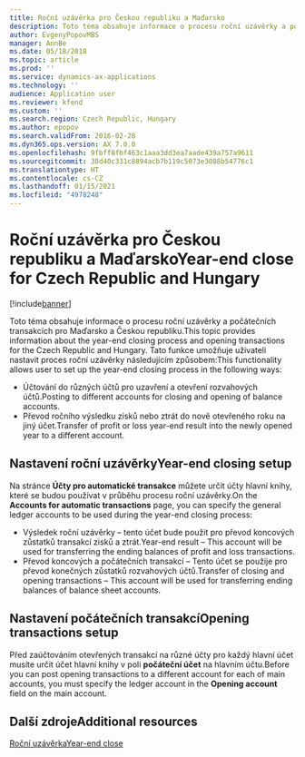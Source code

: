 ```yaml
---
title: Roční uzávěrka pro Českou republiku a Maďarsko
description: Toto téma obsahuje informace o procesu roční uzávěrky a počátečních transakcích pro Maďarsko a Českou republiku.
author: EvgenyPopovMBS
manager: AnnBe
ms.date: 05/18/2018
ms.topic: article
ms.prod: ''
ms.service: dynamics-ax-applications
ms.technology: ''
audience: Application user
ms.reviewer: kfend
ms.custom: ''
ms.search.region: Czech Republic, Hungary
ms.author: epopov
ms.search.validFrom: 2016-02-28
ms.dyn365.ops.version: AX 7.0.0
ms.openlocfilehash: 9fbff8fbf463c1aaa3dd3ea7aade439a757a9611
ms.sourcegitcommit: 38d40c331c8894acb7b119c5073e3088b54776c1
ms.translationtype: HT
ms.contentlocale: cs-CZ
ms.lasthandoff: 01/15/2021
ms.locfileid: "4978248"
---
```

# <a name="year-end-close-for-czech-republic-and-hungary"></a><span data-ttu-id="e1070-103">Roční uzávěrka pro Českou republiku a Maďarsko</span><span class="sxs-lookup"><span data-stu-id="e1070-103">Year-end close for Czech Republic and Hungary</span></span>
[!include[banner](../includes/banner.md)]

<span data-ttu-id="e1070-104">Toto téma obsahuje informace o procesu roční uzávěrky a počátečních transakcích pro Maďarsko a Českou republiku.</span><span class="sxs-lookup"><span data-stu-id="e1070-104">This topic provides information about the year-end closing process and opening transactions for the Czech Republic and Hungary.</span></span> <span data-ttu-id="e1070-105">Tato funkce umožňuje uživateli nastavit proces roční uzávěrky následujícím způsobem:</span><span class="sxs-lookup"><span data-stu-id="e1070-105">This functionality allows user to set up the year-end closing process in the following ways:</span></span>

-    <span data-ttu-id="e1070-106">Účtování do různých účtů pro uzavření a otevření rozvahových účtů.</span><span class="sxs-lookup"><span data-stu-id="e1070-106">Posting to different accounts for closing and opening of balance accounts.</span></span>
-    <span data-ttu-id="e1070-107">Převod ročního výsledku zisků nebo ztrát do nově otevřeného roku na jiný účet.</span><span class="sxs-lookup"><span data-stu-id="e1070-107">Transfer of profit or loss year-end result into the newly opened year to a different account.</span></span>

## <a name="year-end-closing-setup"></a><span data-ttu-id="e1070-108">Nastavení roční uzávěrky</span><span class="sxs-lookup"><span data-stu-id="e1070-108">Year-end closing setup</span></span>
<span data-ttu-id="e1070-109">Na stránce **Účty pro automatické transakce** můžete určit účty hlavní knihy, které se budou používat v průběhu procesu roční uzávěrky.</span><span class="sxs-lookup"><span data-stu-id="e1070-109">On the **Accounts for automatic transactions** page, you can specify the general ledger accounts to be used during the year-end closing process:</span></span>

-   <span data-ttu-id="e1070-110">Výsledek roční uzávěrky – tento účet bude použit pro převod koncových zůstatků transakcí zisků a ztrát.</span><span class="sxs-lookup"><span data-stu-id="e1070-110">Year-end result – This account will be used for transferring the ending balances of profit and loss transactions.</span></span>
-   <span data-ttu-id="e1070-111">Převod koncových a počátečních transakcí – Tento účet se použije pro převod konečných zůstatků rozvahových účtů.</span><span class="sxs-lookup"><span data-stu-id="e1070-111">Transfer of closing and opening transactions – This account will be used for transferring ending balances of balance sheet accounts.</span></span>

## <a name="opening-transactions-setup"></a><span data-ttu-id="e1070-112">Nastavení počátečních transakcí</span><span class="sxs-lookup"><span data-stu-id="e1070-112">Opening transactions setup</span></span>
<span data-ttu-id="e1070-113">Před zaúčtováním otevřených transakcí na různé účty pro každý hlavní účet musíte určit účet hlavní knihy v poli **počáteční účet** na hlavním účtu.</span><span class="sxs-lookup"><span data-stu-id="e1070-113">Before you can post opening transactions to a different account for each of main accounts, you must specify the ledger account in the **Opening account** field on the main account.</span></span>

## <a name="additional-resources"></a><span data-ttu-id="e1070-114">Další zdroje</span><span class="sxs-lookup"><span data-stu-id="e1070-114">Additional resources</span></span>
[<span data-ttu-id="e1070-115">Roční uzávěrka</span><span class="sxs-lookup"><span data-stu-id="e1070-115">Year-end close</span></span>](../general-ledger/year-end-close.md)
